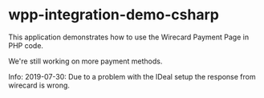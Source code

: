 # wpp-integration-demo-csharp
This application demonstrates how to use the Wirecard Payment Page in PHP code.

We're still working on more payment methods.

Info:
2019-07-30:
Due to a problem with the IDeal setup the response from wirecard is wrong.
